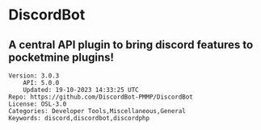 # DiscordBot
## A central API plugin to bring discord features to pocketmine plugins!
```properties
Version: 3.0.3
    API: 5.0.0
    Updated: 19-10-2023 14:33:25 UTC
Repo: https://github.com/DiscordBot-PMMP/DiscordBot
License: OSL-3.0
Categories: Developer Tools,Miscellaneous,General
Keywords: discord,discordbot,discordphp
```